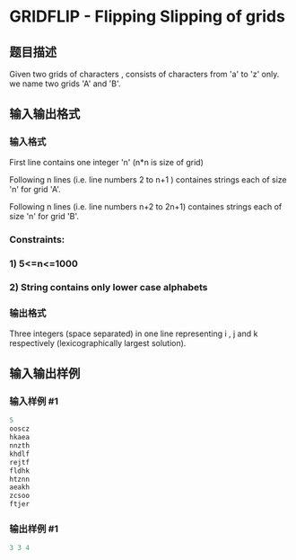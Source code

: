 # GRIDFLIP - Flipping Slipping of grids

## 题目描述

Given two grids of characters , consists of characters from 'a' to 'z' only. we name two grids 'A' and 'B'.

## 输入输出格式

### 输入格式

First line contains one integer 'n' (n\*n is size of grid)

Following n lines (i.e. line numbers 2 to n+1 ) containes strings each of size 'n' for grid 'A'.

Following n lines (i.e. line numbers n+2 to 2n+1) containes strings each of size 'n' for grid 'B'.

### **Constraints:**

### 1) 5<=n<=1000

### 2) String contains only lower case alphabets

### 输出格式

Three integers (space separated) in one line representing i , j and k respectively (lexicographically largest solution).

## 输入输出样例

### 输入样例 #1

```cpp
5
ooscz
hkaea
nnzth
khdlf
rejtf
fldhk
htznn
aeakh
zcsoo
ftjer
```


### 输出样例 #1

```cpp
3 3 4
```



